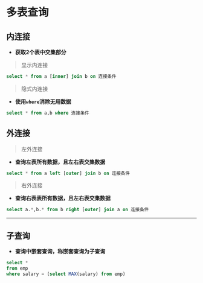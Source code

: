 # 多表查询

## 内连接

* **获取2个表中交集部分**

> 显示内连接

```sql
select * from a [inner] join b on 连接条件
```

> 隐式内连接

* **使用`where`消除无用数据**

```sql
select * from a,b where 连接条件
```

## 外连接

> 左外连接

* **查询左表所有数据，且左右表交集数据**

```sql
select * from a left [outer] join b on 连接条件
```

> 右外连接

* **查询右表表所有数据，且左右表交集数据**

```sql
select a.*,b.* from b right [outer] join a on 连接条件
```

---

## 子查询

* **查询中嵌套查询，称嵌套查询为子查询**

```sql
select *
from emp
where salary = (select MAX(salary) from emp)
```